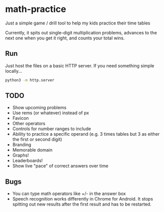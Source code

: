 # math-practice

Just a simple game / drill tool to help my kids practice their time tables

Currently, it spits out single-digit multiplication problems,
advances to the next one when you get it right,
and counts your total wins.

## Run

Just host the files on a basic HTTP server. If you need something simple locally...

```bash
python3 -m http.server
```

## TODO

- Show upcoming problems
- Use rems (or whatever) instead of px
- Favicon
- Other operators
- Controls for number ranges to include
- Ability to practice a specific operand (e.g. 3 times tables but 3 as either the first or second digit)
- Branding
- Memorable domain
- Graphs!
- Leaderboards!
- Show live "pace" of correct answers over time

## Bugs

- You can type math operators like +/- in the answer box
- Speech recognition works differently in Chrome for Android. It stops spitting out new results after the first result and has to be restarted.
